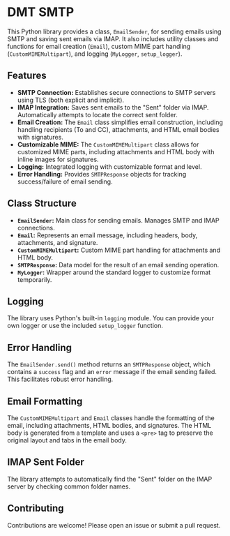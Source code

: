 # DMT SMTP

This Python library provides a class, `EmailSender`, for sending emails using SMTP and saving sent emails via IMAP. It also includes utility classes and functions for email creation (`Email`), custom MIME part handling (`CustomMIMEMultipart`), and logging (`MyLogger`, `setup_logger`).

## Features

* **SMTP Connection:** Establishes secure connections to SMTP servers using TLS (both explicit and implicit).
* **IMAP Integration:** Saves sent emails to the "Sent" folder via IMAP.  Automatically attempts to locate the correct sent folder.
* **Email Creation:**  The `Email` class simplifies email construction, including handling recipients (To and CC), attachments, and HTML email bodies with signatures.
* **Customizable MIME:** The `CustomMIMEMultipart` class allows for customized MIME parts, including attachments and HTML body with inline images for signatures.
* **Logging:** Integrated logging with customizable format and level.
* **Error Handling:**  Provides `SMTPResponse` objects for tracking success/failure of email sending.

## Class Structure

* **`EmailSender`:** Main class for sending emails. Manages SMTP and IMAP connections.
* **`Email`:** Represents an email message, including headers, body, attachments, and signature.
* **`CustomMIMEMultipart`:** Custom MIME part handling for attachments and HTML body.
* **`SMTPResponse`:** Data model for the result of an email sending operation.
* **`MyLogger`:** Wrapper around the standard logger to customize format temporarily.

## Logging

The library uses Python's built-in `logging` module. You can provide your own logger or use the included `setup_logger` function.

## Error Handling

The `EmailSender.send()` method returns an `SMTPResponse` object, which contains a `success` flag and an `error` message if the email sending failed. This facilitates robust error handling.

## Email Formatting

The `CustomMIMEMultipart` and `Email` classes handle the formatting of the email, including attachments, HTML bodies, and signatures. The HTML body is generated from a template and uses a `<pre>` tag to preserve the original layout and tabs in the email body.

## IMAP Sent Folder

The library attempts to automatically find the "Sent" folder on the IMAP server by checking common folder names.

## Contributing

Contributions are welcome! Please open an issue or submit a pull request.
